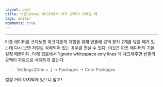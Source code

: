```yaml
---
layout: post
title: 아콤(Atom) 에디터에서 자꾸 공백이 사라질 때
tags: editor
comments: true
---
```

  
---
  
아톰 에디터를 쓰다보면 마크다운의 개행을 위해 빈줄에 공백 문자 2개를 넣을 때가 있는데 다시 보면 저절로 삭제되어 있는 경우를 만날 수 있다. 이것은 아톰 에디터의 기본 설정 때문이다. 아래 경로에서 'Ignore whitespace only lines'에 체크해주면 빈줄의 공백이 자동으로 삭제되지 않는다.
  
> Settings(Cmd + ,) -> Packages -> Core Packages
  
설정 거의 마지막에 있으니 참고!
  
